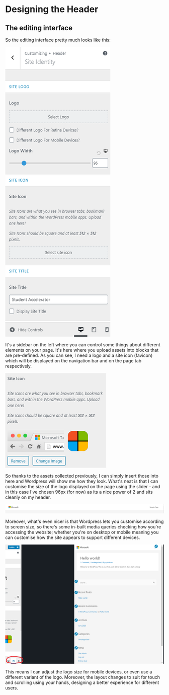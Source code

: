 # Designing the Header

## The editing interface

So the editing interface pretty much looks like this:

![Wordpress website editing interface](../../.gitbook/assets/image%20%2884%29.png)

It's a sidebar on the left where you can control some things about different elements on your page. It's here where you upload assets into blocks that are pre-defined. As you can see, I need a logo and a site icon \(favicon\) which will be displayed on the navigation bar and on the page tab respectively.

![Site icon preview](../../.gitbook/assets/image%20%2867%29.png)

So thanks to the assets collected previously, I can simply insert those into here and Wordpress will show me how they look. What's neat is that I can customise the size of the logo displayed on the page using the slider - and in this case I've chosen 96px \(for now\) as its a nice power of 2 and sits cleanly on my header.

![Microsoft logo on the page header](../../.gitbook/assets/image%20%2849%29.png)

Moreover, what's even nicer is that Wordpress lets you customise according to screen size, so there's some in-built media queries checking how you're accessing the website; whether you're on desktop or mobile meaning you can customise how the site appears to support different devices.

![Mobile preview of website](../../.gitbook/assets/image%20%2858%29.png)

This means I can adjust the logo size for mobile devices, or even use a different variant of the logo. Moreover, the layout changes to suit for touch and scrolling using your hands, designing a better experience for different users.

